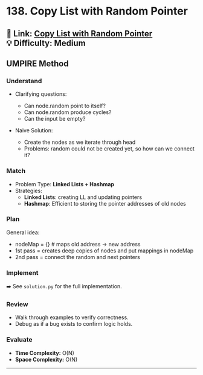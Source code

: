 # 138. Copy List with Random Pointer

🔗 **Link:** [Copy List with Random Pointer](https://leetcode.com/problems/copy-list-with-random-pointer/description/)  
💡 **Difficulty:** Medium
---


## UMPIRE Method

### Understand
- Clarifying questions:
  - Can node.random point to itself?
  - Can node.random produce cycles?
  - Can the input be empty?

- Naive Solution:
  - Create the nodes as we iterate through head
  - Problems: random could not be created yet, so how can we connect it?


### Match
- Problem Type: **Linked Lists + Hashmap**  
- Strategies:
  - **Linked Lists**: creating LL and updating pointers
  - **Hashmap**: Efficient to storing the pointer addresses of old nodes

### Plan
General idea:  
- nodeMap = {} # maps old address -> new address
- 1st pass = creates deep copies of nodes and put mappings in nodeMap
- 2nd pass = connect the random and next pointers 

### Implement
➡️ See `solution.py` for the full implementation.  

### Review
- Walk through examples to verify correctness.  
- Debug as if a bug exists to confirm logic holds.  

### Evaluate
- **Time Complexity:** O(N)  
- **Space Complexity:** O(N)  

---


